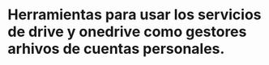 # Herramientas para usar los servicios de drive y onedrive como gestores arhivos de cuentas  personales.